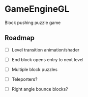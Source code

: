 # GameEngineGL

Block pushing puzzle game

## Roadmap
- [ ] Level transition animation/shader
- [ ] End block opens entry to next level
- [ ] Multiple block puzzles
- [ ] Teleporters?
- [ ] Right angle bounce blocks?

